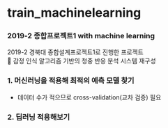# train_machinelearning
### 2019-2 종합프로젝트1 with machine learning

2019-2 경북대 종합설계프로젝트1로 진행한 프로젝트  
📄 감정 인식 알고리즘 기반의 청중 반응 분석 시스템 재구성

### 1. 머신러닝을 적용해 최적의 예측 모델 찾기
  - 데이터 수가 적으므로 cross-validation(교차 검증) 필요  
### 2. 딥러닝 적용해보기

